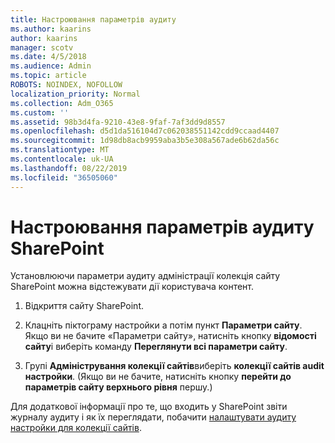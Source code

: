 ```yaml
---
title: Настроювання параметрів аудиту
ms.author: kaarins
author: kaarins
manager: scotv
ms.date: 4/5/2018
ms.audience: Admin
ms.topic: article
ROBOTS: NOINDEX, NOFOLLOW
localization_priority: Normal
ms.collection: Adm_O365
ms.custom: ''
ms.assetid: 98b3d4fa-9210-43e8-9faf-7af3dd9d8557
ms.openlocfilehash: d5d1da516104d7c062038551142cdd9ccaad4407
ms.sourcegitcommit: 1d98db8acb9959aba3b5e308a567ade6b62da56c
ms.translationtype: MT
ms.contentlocale: uk-UA
ms.lasthandoff: 08/22/2019
ms.locfileid: "36505060"
---
```

# <a name="configure-sharepoint-audit-settings"></a>Настроювання параметрів аудиту SharePoint

Установлюючи параметри аудиту адміністрації колекція сайту SharePoint можна відстежувати дії користувача контент.
  
1. Відкриття сайту SharePoint.
    
2. Клацніть піктограму настройки а потім пункт **Параметри сайту**. Якщо ви не бачите «Параметри сайту», натисніть кнопку **відомості сайту**і виберіть команду **Переглянути всі параметри сайту**.
    
3. Групі **Адміністрування колекції сайтів**виберіть **колекції сайтів audit настройки**. (Якщо ви не бачите, натисніть кнопку **перейти до параметрів сайту верхнього рівня** першу.) 
    
Для додаткової інформації про те, що входить у SharePoint звіти журналу аудиту і як їх переглядати, побачити [налаштувати аудиту настройки для колекції сайтів](https://go.microsoft.com/fwlink/?linkid=404050).
  

